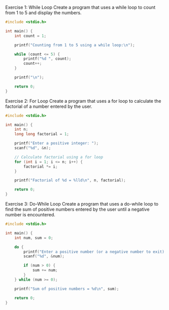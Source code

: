 Exercise 1: While Loop
Create a program that uses a while loop to count from 1 to 5 and display the numbers.

```c
#include <stdio.h>

int main() {
    int count = 1;

    printf("Counting from 1 to 5 using a while loop:\n");

    while (count <= 5) {
        printf("%d ", count);
        count++;
    }

    printf("\n");

    return 0;
}
```

Exercise 2: For Loop
Create a program that uses a for loop to calculate the factorial of a number entered by the user.

```c
#include <stdio.h>

int main() {
    int n;
    long long factorial = 1;

    printf("Enter a positive integer: ");
    scanf("%d", &n);

    // Calculate factorial using a for loop
    for (int i = 1; i <= n; i++) {
        factorial *= i;
    }

    printf("Factorial of %d = %lld\n", n, factorial);

    return 0;
}
```

Exercise 3: Do-While Loop
Create a program that uses a do-while loop to find the sum of positive numbers entered by the user until a negative number is encountered.

```c
#include <stdio.h>

int main() {
    int num, sum = 0;

    do {
        printf("Enter a positive number (or a negative number to exit): ");
        scanf("%d", &num);

        if (num > 0) {
            sum += num;
        }
    } while (num >= 0);

    printf("Sum of positive numbers = %d\n", sum);

    return 0;
}
```